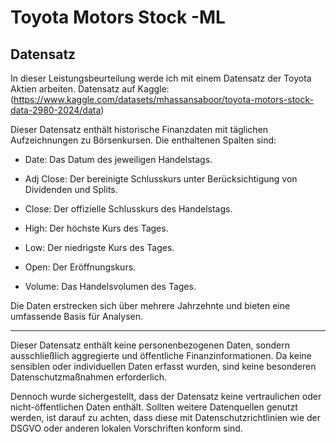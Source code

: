 # Toyota Motors Stock -ML

## Datensatz

In dieser Leistungsbeurteilung werde ich mit einem Datensatz der Toyota Aktien arbeiten. Datensatz auf Kaggle: (https://www.kaggle.com/datasets/mhassansaboor/toyota-motors-stock-data-2980-2024/data)

Dieser Datensatz enthält historische Finanzdaten mit täglichen Aufzeichnungen zu Börsenkursen. Die enthaltenen Spalten sind:

- Date: Das Datum des jeweiligen Handelstags.

- Adj Close: Der bereinigte Schlusskurs unter Berücksichtigung von Dividenden und Splits.

- Close: Der offizielle Schlusskurs des Handelstags.

- High: Der höchste Kurs des Tages.

- Low: Der niedrigste Kurs des Tages.

- Open: Der Eröffnungskurs.

- Volume: Das Handelsvolumen des Tages.

Die Daten erstrecken sich über mehrere Jahrzehnte und bieten eine umfassende Basis für Analysen.

---

Dieser Datensatz enthält keine personenbezogenen Daten, sondern ausschließlich aggregierte und öffentliche Finanzinformationen. Da keine sensiblen oder individuellen Daten erfasst wurden, sind keine besonderen Datenschutzmaßnahmen erforderlich.

Dennoch wurde sichergestellt, dass der Datensatz keine vertraulichen oder nicht-öffentlichen Daten enthält. Sollten weitere Datenquellen genutzt werden, ist darauf zu achten, dass diese mit Datenschutzrichtlinien wie der DSGVO oder anderen lokalen Vorschriften konform sind.

